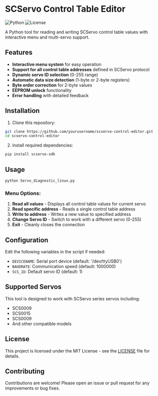 # SCServo Control Table Editor

![Python](https://img.shields.io/badge/Python-3.x-blue.svg)
![License](https://img.shields.io/badge/License-MIT-green.svg)

A Python tool for reading and writing SCServo control table values with interactive menu and multi-servo support.

## Features

- **Interactive menu system** for easy operation
- **Support for all control table addresses** defined in SCServo protocol
- **Dynamic servo ID selection** (0-255 range)
- **Automatic data size detection** (1-byte or 2-byte registers)
- **Byte order correction** for 2-byte values
- **EEPROM unlock** functionality
- **Error handling** with detailed feedback

## Installation

1. Clone this repository:
```bash
git clone https://github.com/yourusername/scservo-control-editor.git
cd scservo-control-editor
```

2. Install required dependencies:
```bash
pip install scservo-sdk
```

## Usage

```bash
python Servo_diagnostic_linux.py
```

### Menu Options:
1. **Read all values** - Displays all control table values for current servo
2. **Read specific address** - Reads a single control table address
3. **Write to address** - Writes a new value to specified address
4. **Change Servo ID** - Switch to work with a different servo (0-255)
5. **Exit** - Cleanly closes the connection

## Configuration

Edit the following variables in the script if needed:
- `DEVICENAME`: Serial port device (default: '/dev/ttyUSB0')
- `BAUDRATE`: Communication speed (default: 1000000)
- `SCS_ID`: Default servo ID (default: 1)

## Supported Servos

This tool is designed to work with SCServo series servos including:
- SCS0009
- SCS0015
- SCS0009
- And other compatible models

## License

This project is licensed under the MIT License - see the [LICENSE](LICENSE) file for details.

## Contributing

Contributions are welcome! Please open an issue or pull request for any improvements or bug fixes.
